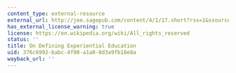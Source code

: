 ```yaml
---
content_type: external-resource
external_url: http://jee.sagepub.com/content/4/1/17.short?rss=1&ssource=mfc
has_external_license_warning: true
license: https://en.wikipedia.org/wiki/All_rights_reserved
status: ''
title: On Defining Experiential Education
uid: 376c6992-babc-4f90-a1a0-8d3a9fb18e8a
wayback_url: ''
---
```

